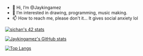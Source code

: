 - 👋 Hi, I’m @Jaykingamez
- 👀 I’m interested in drawing, programming, music making. 
- 📫 How to reach me, please don't it... It gives social anxiety lol
  
[![sichan's 42 stats](https://badge42.vercel.app/api/v2/cljwi5udc002108l7he1zt6x6/stats?cursusId=9&coalitionId=undefined)](https://github.com/JaeSeoKim/badge42)

[![Jaykingamez's GitHub stats](https://github-readme-stats.vercel.app/api?username=Jaykingamez)](https://github.com/Jaykingamez/github-readme-stats)

[![Top Langs](https://github-readme-stats.vercel.app/api/top-langs/?username=Jaykingamez&langs_count=10)](https://github.com/Jaykingamez/github-readme-stats)


<!---
Jaykingamez/Jaykingamez is a ✨ special ✨ repository because its `README.md` (this file) appears on your GitHub profile.
You can click the Preview link to take a look at your changes.
--->

